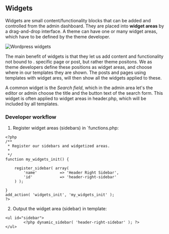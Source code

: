 ## Widgets

Widgets are small content/functionality blocks that can be added and controlled from the admin dashboard. They are placed into **widget areas** by a drag-and-drop interface. A theme can have one or many widget areas, which have to be defined by the theme developer.

![Wordpress widgets]({{site.baseurl}}//wordpress-widgets1.png)

The main benefit of widgets is that they let us add content and functionality not bound to . specific page or post, but rather theme positons. We as theme developers define these positions as widget areas, and choose where in our templates they are shown. The posts and pages using templates with widget ares, will then show all the widgets applied to these.

A common widget is the *Search field*, which in the admin area let's the editor or admin choose the title and the button text of the search form. This widget is often applied to widget areas in header.php, which will be included by all templates.

### Developer workflow
1. Register widget areas (sidebars) in `functions.php:
		
```
<?php
/**
 * Register our sidebars and widgetized areas.
 *
 */
function my_widgets_init() {

	register_sidebar( array(
		'name'          => 'Header Right Sidebar',
		'id'            => 'header-right-sidebar'
	) );

}
add_action( 'widgets_init', 'my_widgets_init' );
?>
```

2. Output the widget area (sidebar) in template:

```
<ul id="sidebar">
		<?php dynamic_sidebar( 'header-right-sidebar' ); ?>
</ul>
```
